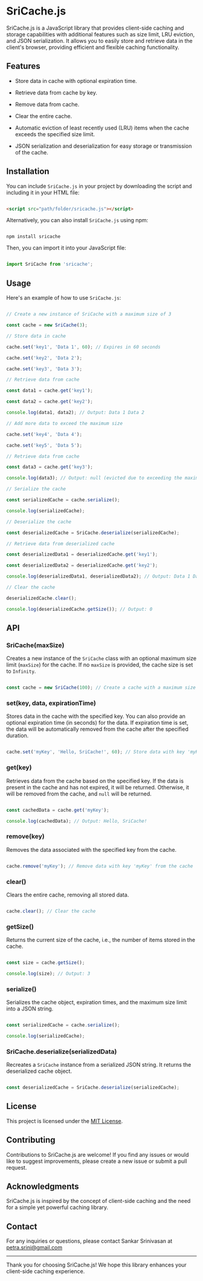 # SriCache.js



SriCache.js is a JavaScript library that provides client-side caching and storage capabilities with additional features such as size limit, LRU eviction, and JSON serialization. It allows you to easily store and retrieve data in the client's browser, providing efficient and flexible caching functionality.

## Features

- Store data in cache with optional expiration time.

- Retrieve data from cache by key.

- Remove data from cache.

- Clear the entire cache.

- Automatic eviction of least recently used (LRU) items when the cache exceeds the specified size limit.

- JSON serialization and deserialization for easy storage or transmission of the cache.

## Installation

You can include `SriCache.js` in your project by downloading the script and including it in your HTML file:

```html

<script src="path/folder/sricache.js"></script>

```

Alternatively, you can also install `SriCache.js` using npm:

```shell

npm install sricache

```

Then, you can import it into your JavaScript file:

```javascript

import SriCache from 'sricache';

```

## Usage

Here's an example of how to use `SriCache.js`:

```javascript

// Create a new instance of SriCache with a maximum size of 3

const cache = new SriCache(3);

// Store data in cache

cache.set('key1', 'Data 1', 60); // Expires in 60 seconds

cache.set('key2', 'Data 2');

cache.set('key3', 'Data 3');

// Retrieve data from cache

const data1 = cache.get('key1');

const data2 = cache.get('key2');

console.log(data1, data2); // Output: Data 1 Data 2

// Add more data to exceed the maximum size

cache.set('key4', 'Data 4');

cache.set('key5', 'Data 5');

// Retrieve data from cache

const data3 = cache.get('key3');

console.log(data3); // Output: null (evicted due to exceeding the maximum size)

// Serialize the cache

const serializedCache = cache.serialize();

console.log(serializedCache);

// Deserialize the cache

const deserializedCache = SriCache.deserialize(serializedCache);

// Retrieve data from deserialized cache

const deserializedData1 = deserializedCache.get('key1');

const deserializedData2 = deserializedCache.get('key2');

console.log(deserializedData1, deserializedData2); // Output: Data 1 Data 2

// Clear the cache

deserializedCache.clear();

console.log(deserializedCache.getSize()); // Output: 0

```

## API

### SriCache(maxSize)

Creates a new instance of the `SriCache` class with an optional maximum size limit (`maxSize`) for the cache. If no `maxSize` is provided, the cache size is set to `Infinity`.

```javascript

const cache = new SriCache(100); // Create a cache with a maximum size of 100 items

```

### set(key, data, expirationTime)

Stores data in the cache with the specified key. You can also provide an optional expiration time (in seconds) for the data. If expiration time is set, the data will be automatically removed from the cache after the specified duration.

```javascript

cache.set('myKey', 'Hello, SriCache!', 60); // Store data with key 'myKey' and expiration time of 60 seconds

```

### get(key)

Retrieves data from the cache based on the specified key. If the data is present in the cache and has not expired, it will be returned. Otherwise, it will be removed from the cache, and `null` will be returned.

```javascript

const cachedData = cache.get('myKey');

console.log(cachedData); // Output: Hello, SriCache!

```

### remove(key)

Removes the data associated with the specified key from the cache.

```javascript

cache.remove('myKey'); // Remove data with key 'myKey' from the cache

```

### clear()

Clears the entire cache, removing all stored data.

```javascript

cache.clear(); // Clear the cache

```

### getSize()

Returns the current size of the cache, i.e., the number of items stored in the cache.

```javascript

const size = cache.getSize();

console.log(size); // Output: 3

```

### serialize()

Serializes the cache object, expiration times, and the maximum size limit into a JSON string.

```javascript

const serializedCache = cache.serialize();

console.log(serializedCache);

```

### SriCache.deserialize(serializedData)

Recreates a `SriCache` instance from a serialized JSON string. It returns the deserialized cache object.

```javascript

const deserializedCache = SriCache.deserialize(serializedCache);

```

## License

This project is licensed under the [MIT License](https://opensource.org/licenses/MIT).

## Contributing

Contributions to SriCache.js are welcome! If you find any issues or would like to suggest improvements, please create a new issue or submit a pull request.

## Acknowledgments

SriCache.js is inspired by the concept of client-side caching and the need for a simple yet powerful caching library.

## Contact

For any inquiries or questions, please contact Sankar Srinivasan at petra.srini@gmail.com

---

Thank you for choosing SriCache.js! We hope this library enhances your client-side caching experience.
